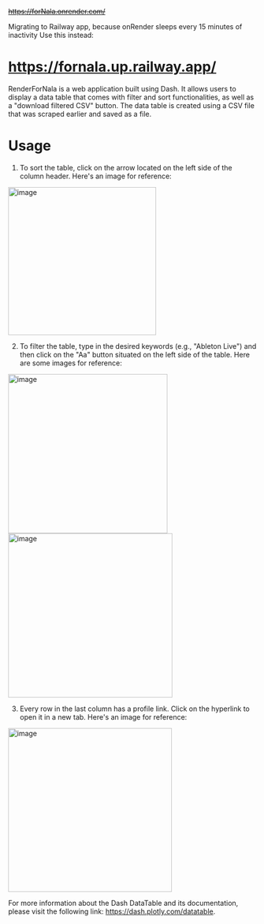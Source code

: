 
~~https://forNala.onrender.com/~~

Migrating to Railway app, because onRender sleeps every 15 minutes of inactivity
Use this instead:

# **https://fornala.up.railway.app/**

RenderForNala is a web application built using Dash. It allows users to display a data table that comes with filter and sort functionalities, as well as a "download filtered CSV" button. The data table is created using a CSV file that was scraped earlier and saved as a file.

# Usage

1. To sort the table, click on the arrow located on the left side of the column header. Here's an image for reference:
<img width="300" alt="image" src="https://user-images.githubusercontent.com/82918531/236513074-217c4996-e83e-40d7-8d4e-fd6042757db0.png">

2. To filter the table, type in the desired keywords (e.g., "Ableton Live") and then click on the "Aa" button situated on the left side of the table. Here are some images for reference:
<img width="323" alt="image" src="https://user-images.githubusercontent.com/82918531/236513277-9254c2f3-3120-4413-bde0-11a55c4a286c.png">
<img width="333" alt="image" src="https://user-images.githubusercontent.com/82918531/236513345-1090b034-2e0c-49ce-b431-17469b45b1f2.png">

3. Every row in the last column has a profile link. Click on the hyperlink to open it in a new tab. Here's an image for reference:
<img width="332" alt="image" src="https://user-images.githubusercontent.com/82918531/236513615-ca8b3554-4113-4b97-8440-53f88b74063f.png">

For more information about the Dash DataTable and its documentation, please visit the following link: https://dash.plotly.com/datatable.
